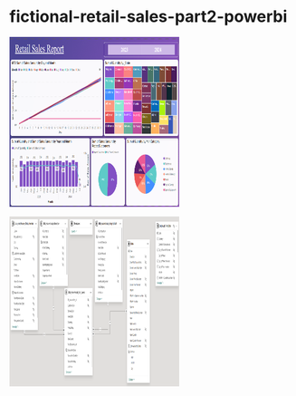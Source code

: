 # fictional-retail-sales-part2-powerbi

<img
   src="https://github.com/amartin402/fictional-retail-sales-part2-powerbi/blob/main/retail_sales_report.png"
   title="OLTP Snowflake Schema" alt="SQLServer" width="300" height="300" />


<img
   src="https://github.com/amartin402/fictional-retail-sales-part2-powerbi/blob/main/retail_sales_report_semantic_model.png"
   title="OLTP Snowflake Schema" alt="SQLServer" width="300" height="300" />
